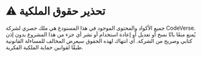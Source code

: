 # ⚠️ تحذير حقوق الملكية

جميع الأكواد والمحتوى الموجود في هذا المستودع هي ملك حصري لشركة CodeVerse.
يُمنع منعًا باتًا نسخ أو تعديل أو إعادة استخدام أو نشر أي جزء من هذا المشروع بدون إذن كتابي وصريح من الشركة.
أي انتهاك لهذه الحقوق سيعرض المخالف للمساءلة القانونية طبقًا لقوانين حماية الملكية الفكرية.

